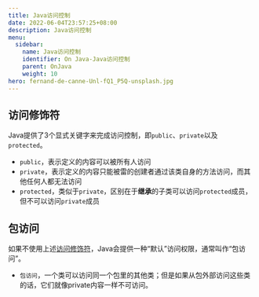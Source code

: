 ```yaml
---
title: Java访问控制
date: 2022-06-04T23:57:25+08:00
description: Java访问控制
menu:
  sidebar:
    name: Java访问控制
    identifier: On Java-Java访问控制
    parent: OnJava
    weight: 10
hero: fernand-de-canne-Unl-fQ1_P5Q-unsplash.jpg
---
```


## 访问修饰符
Java提供了3个显式关键字来完成访问控制，即`public`、`private`以及`protected`。

- `public`，表示定义的内容可以被所有人访问
- `private`，表示定义的内容只能被雷的创建者通过该类自身的方法访问，而其他任何人都无法访问
- `protected`，类似于`private`，区别在于**继承**的子类可以访问`protected`成员，但不可以访问`private`成员

## 包访问
如果不使用上述[访问修饰符](#访问修饰符)，Java会提供一种“默认”访问权限，通常叫作“包访问”。
- `包访问`，一个类可以访问同一个包里的其他类；但是如果从包外部访问这些类的话，它们就像private内容一样不可访问。
  
